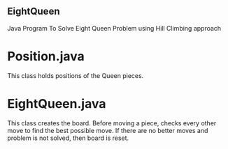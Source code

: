 ## EightQueen
Java Program To Solve Eight Queen Problem using Hill Climbing approach

# Position.java
This class holds positions of the Queen pieces.

# EightQueen.java
This class creates the board.
Before moving a piece, checks every other move to find the best possible move.
If there are no better moves and problem is not solved, then board is reset.
